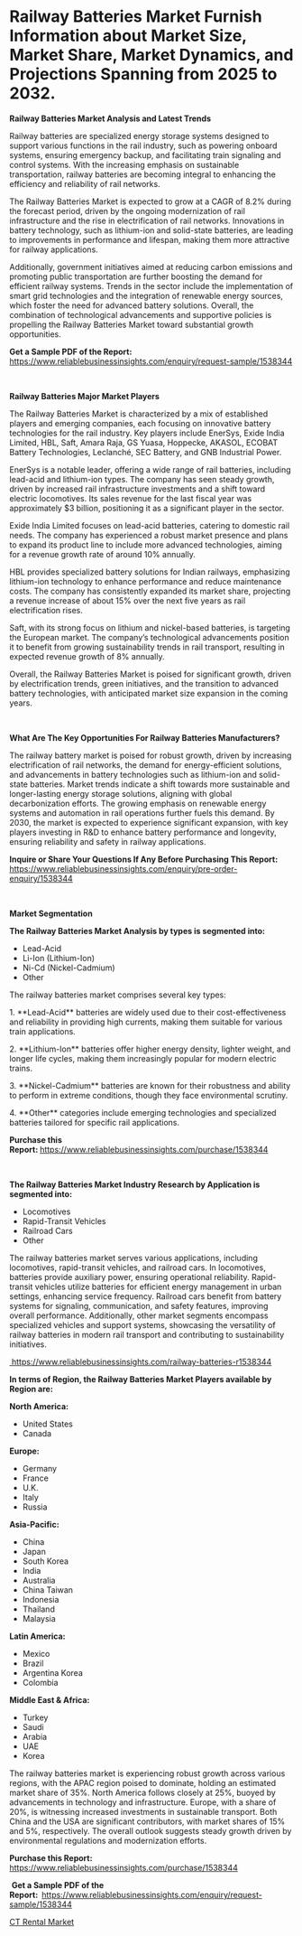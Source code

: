 <p><h1>Railway Batteries Market Furnish Information about Market Size, Market Share, Market Dynamics, and Projections Spanning from 2025 to 2032.</h1></p><p><strong>Railway Batteries Market Analysis and Latest Trends</strong></p>
<p><p>Railway batteries are specialized energy storage systems designed to support various functions in the rail industry, such as powering onboard systems, ensuring emergency backup, and facilitating train signaling and control systems. With the increasing emphasis on sustainable transportation, railway batteries are becoming integral to enhancing the efficiency and reliability of rail networks.</p><p>The Railway Batteries Market is expected to grow at a CAGR of 8.2% during the forecast period, driven by the ongoing modernization of rail infrastructure and the rise in electrification of rail networks. Innovations in battery technology, such as lithium-ion and solid-state batteries, are leading to improvements in performance and lifespan, making them more attractive for railway applications.</p><p>Additionally, government initiatives aimed at reducing carbon emissions and promoting public transportation are further boosting the demand for efficient railway systems. Trends in the sector include the implementation of smart grid technologies and the integration of renewable energy sources, which foster the need for advanced battery solutions. Overall, the combination of technological advancements and supportive policies is propelling the Railway Batteries Market toward substantial growth opportunities.</p></p>
<p><strong>Get a Sample PDF of the Report:&nbsp;</strong> <a href="https://www.reliablebusinessinsights.com/enquiry/request-sample/1538344?utm_campaign=2142&utm_medium=2&utm_source=Github&utm_content=ia&utm_term=19022025&utm_id=railway-batteries">https://www.reliablebusinessinsights.com/enquiry/request-sample/1538344</a></p>
<p>&nbsp;</p>
<p><strong>Railway Batteries Major Market Players</strong></p>
<p><p>The Railway Batteries Market is characterized by a mix of established players and emerging companies, each focusing on innovative battery technologies for the rail industry. Key players include EnerSys, Exide India Limited, HBL, Saft, Amara Raja, GS Yuasa, Hoppecke, AKASOL, ECOBAT Battery Technologies, Leclanché, SEC Battery, and GNB Industrial Power. </p><p>EnerSys is a notable leader, offering a wide range of rail batteries, including lead-acid and lithium-ion types. The company has seen steady growth, driven by increased rail infrastructure investments and a shift toward electric locomotives. Its sales revenue for the last fiscal year was approximately $3 billion, positioning it as a significant player in the sector. </p><p>Exide India Limited focuses on lead-acid batteries, catering to domestic rail needs. The company has experienced a robust market presence and plans to expand its product line to include more advanced technologies, aiming for a revenue growth rate of around 10% annually.</p><p>HBL provides specialized battery solutions for Indian railways, emphasizing lithium-ion technology to enhance performance and reduce maintenance costs. The company has consistently expanded its market share, projecting a revenue increase of about 15% over the next five years as rail electrification rises.</p><p>Saft, with its strong focus on lithium and nickel-based batteries, is targeting the European market. The company’s technological advancements position it to benefit from growing sustainability trends in rail transport, resulting in expected revenue growth of 8% annually.</p><p>Overall, the Railway Batteries Market is poised for significant growth, driven by electrification trends, green initiatives, and the transition to advanced battery technologies, with anticipated market size expansion in the coming years.</p></p>
<p>&nbsp;</p>
<p><strong>What Are The Key Opportunities For Railway Batteries Manufacturers?</strong></p>
<p><p>The railway battery market is poised for robust growth, driven by increasing electrification of rail networks, the demand for energy-efficient solutions, and advancements in battery technologies such as lithium-ion and solid-state batteries. Market trends indicate a shift towards more sustainable and longer-lasting energy storage solutions, aligning with global decarbonization efforts. The growing emphasis on renewable energy systems and automation in rail operations further fuels this demand. By 2030, the market is expected to experience significant expansion, with key players investing in R&D to enhance battery performance and longevity, ensuring reliability and safety in railway applications.</p></p>
<p><strong>Inquire or Share Your Questions If Any Before Purchasing This Report:</strong> <a href="https://www.reliablebusinessinsights.com/enquiry/pre-order-enquiry/1538344?utm_campaign=2142&utm_medium=2&utm_source=Github&utm_content=ia&utm_term=19022025&utm_id=railway-batteries">https://www.reliablebusinessinsights.com/enquiry/pre-order-enquiry/1538344</a></p>
<p>&nbsp;</p>
<p><strong>Market Segmentation</strong></p>
<p><strong>The Railway Batteries Market Analysis by types is segmented into:</strong></p>
<p><ul><li>Lead-Acid</li><li>Li-Ion (Lithium-Ion)</li><li>Ni-Cd (Nickel-Cadmium)</li><li>Other</li></ul></p>
<p><p>The railway batteries market comprises several key types: </p><p>1. **Lead-Acid** batteries are widely used due to their cost-effectiveness and reliability in providing high currents, making them suitable for various train applications. </p><p>2. **Lithium-Ion** batteries offer higher energy density, lighter weight, and longer life cycles, making them increasingly popular for modern electric trains.</p><p>3. **Nickel-Cadmium** batteries are known for their robustness and ability to perform in extreme conditions, though they face environmental scrutiny.</p><p>4. **Other** categories include emerging technologies and specialized batteries tailored for specific rail applications.</p></p>
<p><strong>Purchase this Report:&nbsp;</strong><a href="https://www.reliablebusinessinsights.com/purchase/1538344?utm_campaign=2142&utm_medium=2&utm_source=Github&utm_content=ia&utm_term=19022025&utm_id=railway-batteries">https://www.reliablebusinessinsights.com/purchase/1538344</a></p>
<p>&nbsp;</p>
<p><strong>The Railway Batteries Market Industry Research by Application is segmented into:</strong></p>
<p><ul><li>Locomotives</li><li>Rapid-Transit Vehicles</li><li>Railroad Cars</li><li>Other</li></ul></p>
<p><p>The railway batteries market serves various applications, including locomotives, rapid-transit vehicles, and railroad cars. In locomotives, batteries provide auxiliary power, ensuring operational reliability. Rapid-transit vehicles utilize batteries for efficient energy management in urban settings, enhancing service frequency. Railroad cars benefit from battery systems for signaling, communication, and safety features, improving overall performance. Additionally, other market segments encompass specialized vehicles and support systems, showcasing the versatility of railway batteries in modern rail transport and contributing to sustainability initiatives.</p></p>
<p><a href="https://www.reliablebusinessinsights.com/railway-batteries-r1538344?utm_campaign=2142&utm_medium=2&utm_source=Github&utm_content=ia&utm_term=19022025&utm_id=railway-batteries">&nbsp;https://www.reliablebusinessinsights.com/railway-batteries-r1538344</a></p>
<p><strong>In terms of Region, the Railway Batteries Market Players available by Region are:</strong></p>
<p>
    <p> <strong> North America: </strong>
        <ul>
            <li>United States</li>
            <li>Canada</li>
        </ul>
        </p> 
    <p> <strong> Europe: </strong>
        <ul>
            <li>Germany</li>
            <li>France</li>
            <li>U.K.</li>
            <li>Italy</li>
            <li>Russia</li>
        </ul>
        </p> 
    <p> <strong> Asia-Pacific: </strong>
        <ul>
            <li>China</li>
            <li>Japan</li>
            <li>South Korea</li>
            <li>India</li>
            <li>Australia</li>
            <li>China Taiwan</li>
            <li>Indonesia</li>
            <li>Thailand</li>
            <li>Malaysia</li>
        </ul>
        </p> 
    <p> <strong> Latin America: </strong>
        <ul>
            <li>Mexico</li>
            <li>Brazil</li>
            <li>Argentina Korea</li>
            <li>Colombia</li>
        </ul>
        </p> 
    <p> <strong> Middle East & Africa: </strong>
        <ul>
            <li>Turkey</li>
            <li>Saudi</li>
            <li>Arabia</li>
            <li>UAE</li>
            <li>Korea</li>
        </ul>
    </p>
    </p>
<p><p>The railway batteries market is experiencing robust growth across various regions, with the APAC region poised to dominate, holding an estimated market share of 35%. North America follows closely at 25%, buoyed by advancements in technology and infrastructure. Europe, with a share of 20%, is witnessing increased investments in sustainable transport. Both China and the USA are significant contributors, with market shares of 15% and 5%, respectively. The overall outlook suggests steady growth driven by environmental regulations and modernization efforts.</p></p>
<p><strong>Purchase this Report: </strong><a href="https://www.reliablebusinessinsights.com/purchase/1538344?utm_campaign=2142&utm_medium=2&utm_source=Github&utm_content=ia&utm_term=19022025&utm_id=railway-batteries">https://www.reliablebusinessinsights.com/purchase/1538344</a></p>
<p>&nbsp;<strong>Get a Sample PDF of the Report:&nbsp;&nbsp;</strong><a href="https://www.reliablebusinessinsights.com/enquiry/request-sample/1538344?utm_campaign=2142&utm_medium=2&utm_source=Github&utm_content=ia&utm_term=19022025&utm_id=railway-batteries">https://www.reliablebusinessinsights.com/enquiry/request-sample/1538344</a></p>
<p><strong></strong></p>
<p><p><a href="https://github.com/FosterFahey91/Market-Research-Report-List-1/blob/main/ct-rental-market.md?utm_campaign=2142&utm_medium=2&utm_source=Github&utm_content=ia&utm_term=19022025&utm_id=railway-batteries">CT Rental Market</a></p></p>